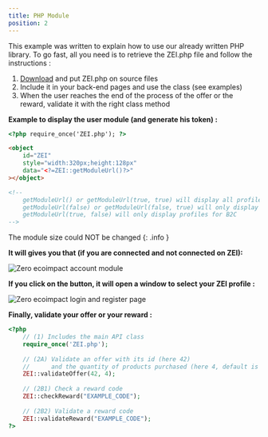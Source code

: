 ```yaml
---
title: PHP Module
position: 2
---
```


This example was written to explain how to use our already written PHP library.
To go fast, all you need is to retrieve the ZEI.php file and follow the instructions :

1. [Download](https://raw.githubusercontent.com/zeroecoimpact/API/master/PHP/ZEI.php) and put ZEI.php on source files
2. Include it in your back-end pages and use the class (see examples)
3. When the user reaches the end of the process of the offer or the reward, validate it with the right class method

**Example to display the user module (and generate his token) :**

```html
<?php require_once('ZEI.php'); ?>

<object
    id="ZEI"
    style="width:320px;height:128px"
    data="<?=ZEI::getModuleUrl()?>"
></object>

<!--
    getModuleUrl() or getModuleUrl(true, true) will display all profiles (for B2C and B2B)
    getModuleUrl(false) or getModuleUrl(false, true) will only display profiles for B2B
    getModuleUrl(true, false) will only display profiles for B2C
-->
```

The module size could NOT be changed
{: .info }

**It will gives you that (if you are connected and not connected on ZEI):**

![](/images/module.jpg "Zero ecoimpact account module")

**If you click on the button, it will open a window to select your ZEI profile :**

![](/images/window.jpg "Zero ecoimpact login and register page")

**Finally, validate your offer or your reward :**

```php
<?php
    // (1) Includes the main API class
    require_once('ZEI.php');
    
    // (2A) Validate an offer with its id (here 42)
    //      and the quantity of products purchased (here 4, default is 1)
    ZEI::validateOffer(42, 4);
    
    // (2B1) Check a reward code
    ZEI::checkReward("EXAMPLE_CODE");
    
    // (2B2) Validate a reward code
    ZEI::validateReward("EXAMPLE_CODE");
?>
```
